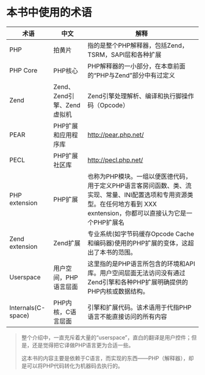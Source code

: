 # 本书中使用的术语

| 术语                 | 中文                  | 解释                                       |
| ------------------ | ------------------- | ---------------------------------------- |
| PHP                | 拍黄片                 | 指的是整个PHP解释器，包括Zend，TSRM，SAPI层和各种扩展       |
| PHP Core           | PHP核心               | PHP解释器的一小部分，在本章前面的“PHP与Zend”部分中有过定义      |
| Zend               | Zend、Zend引擎、Zend虚拟机 | Zend引擎处理解析、编译和执行脚操作码（Opcode）             |
| PEAR               | PHP扩展和应用程序库         | http://pear.php.net/                     |
| PECL               | PHP扩展社区库            | http://pecl.php.net/                     |
| PHP extension      | PHP扩展               | 也称为PHP模块。一组以便医德代码，用于定义PHP语言客房问函数、类、流实现、常量、INI配置选项和专用资源类型。在任何地方看到 XXX exntension，你都可以直接认为它是一个PHP扩展名 |
| Zend extension     | Zend扩展              | 专业系统(如字节码缓存Opcode Cache和编码器)使用的PHP扩展的变体，这超出了本书的范围。 |
| Userspace          | 用户空间，PHP语言层面        | 这里指的是PHP语言所包含的环境和API库。用户空间层面无法访问没有通过Zend引擎和各种PHP扩展明确提供的PHP内核或数据结构。 |
| Internals(C-space) | PHP内核，C语言层面         | 引擎和扩展代码。该术语用于代指PHP语言不能直接访问的所有内容          |



> 整个介绍中，一直充斥着大量的“userspace”，直白的翻译是用户控件；但是，还是觉得把它译做PHP语言更为合适一些。
>
> 这本书的内容主要是依赖于C语言，而实现的东西——PHP（解释器），却是可以将PHP代码转化为机器码去执行的。
